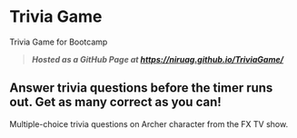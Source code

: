 # Trivia Game
Trivia Game for Bootcamp 
> _**Hosted as a GitHub Page at https://niruag.github.io/TriviaGame/**_

## Answer trivia questions before the timer runs out. Get as many correct as you can! ##

Multiple-choice trivia questions on Archer character from the FX TV show.